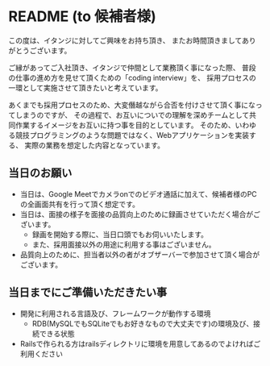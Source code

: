 # README (to 候補者様)

この度は、イタンジに対してご興味をお持ち頂き、
またお時間頂きましてありがとうございます。

ご縁があってご入社頂き、イタンジで仲間として業務頂く事になった際、
普段の仕事の進め方を見せて頂くための「coding interview」を、
採用プロセスの一環として実施させて頂きたいと考えています。

あくまでも採用プロセスのため、大変僭越ながら合否を付けさせて頂く事になってしまうのですが、
その過程で、お互いについでの理解を深めチームとして共同作業するイメージをお互いに持つ事を目的としています。
そのため、いわゆる競技プログラミングのような問題ではなく、Webアプリケーションを実装する、
実際の業務を想定した内容となっています。

## 当日のお願い

* 当日は、Google Meetでカメラonでのビデオ通話に加えて、候補者様のPCの全画面共有を行って頂く想定です。
* 当日は、面接の様子を面接の品質向上のために録画させていただく場合がございます。
  * 録画を開始する際に、当日口頭でもお伺いいたします。
  * また、採用面接以外の用途に利用する事はございません。
* 品質向上のために、担当者以外の者がオブザーバーで参加させて頂く場合がございます。

## 当日までにご準備いただきたい事

* 開発に利用される言語及び、フレームワークが動作する環境
  * RDB(MySQLでもSQLiteでもお好きなもので大丈夫です)の環境及び、接続できる状態
* Railsで作られる方はrailsディレクトリに環境を用意してあるのでよければご利用ください
